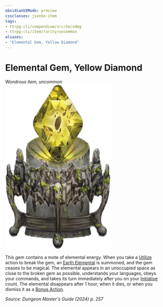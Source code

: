```yaml
---
obsidianUIMode: preview
cssclasses: json5e-item
tags:
- ttrpg-cli/compendium/src/5e/xdmg
- ttrpg-cli/item/rarity/uncommon
aliases: 
- "Elemental Gem, Yellow Diamond"
---
```

# Elemental Gem, Yellow Diamond
*Wondrous item, uncommon*  
![](3-Compendium/items/img/elemental-gem-yellow-diamond.webp#right)


This gem contains a mote of elemental energy. When you take a [Utilize](3-Compendium/rules/actions.md#Utilize) action to break the gem, an [Earth Elemental](3-Compendium/bestiary/elemental/earth-elemental-xmm.md) is summoned, and the gem ceases to be magical. The elemental appears in an unoccupied space as close to the broken gem as possible, understands your languages, obeys your commands, and takes its turn immediately after you on your [Initiative](3-Compendium/rules/variant-rules/initiative-xphb.md) count. The elemental disappears after 1 hour, when it dies, or when you dismiss it as a [Bonus Action](3-Compendium/rules/variant-rules/bonus-action-xphb.md).

*Source: Dungeon Master's Guide (2024) p. 257*